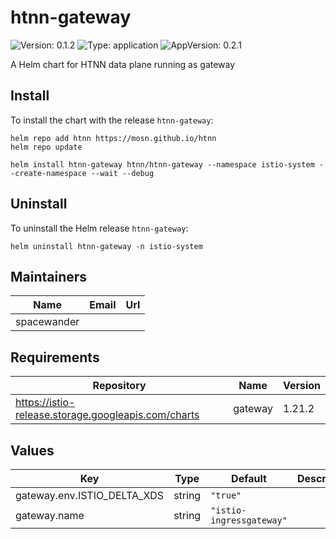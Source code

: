 # htnn-gateway

![Version: 0.1.2](https://img.shields.io/badge/Version-0.1.2-informational?style=flat-square) ![Type: application](https://img.shields.io/badge/Type-application-informational?style=flat-square) ![AppVersion: 0.2.1](https://img.shields.io/badge/AppVersion-0.2.1-informational?style=flat-square)

A Helm chart for HTNN data plane running as gateway

## Install

To install the chart with the release `htnn-gateway`:

```shell
helm repo add htnn https://mosn.github.io/htnn
helm repo update

helm install htnn-gateway htnn/htnn-gateway --namespace istio-system --create-namespace --wait --debug
```

## Uninstall

To uninstall the Helm release `htnn-gateway`:

```shell
helm uninstall htnn-gateway -n istio-system
```

## Maintainers

| Name | Email | Url |
| ---- | ------ | --- |
| spacewander |  |  |

## Requirements

| Repository | Name | Version |
|------------|------|---------|
| https://istio-release.storage.googleapis.com/charts | gateway | 1.21.2 |

## Values

| Key | Type | Default | Description |
|-----|------|---------|-------------|
| gateway.env.ISTIO_DELTA_XDS | string | `"true"` |  |
| gateway.name | string | `"istio-ingressgateway"` |  |

